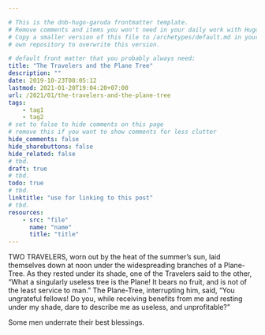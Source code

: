 ```yaml
---

# This is the dnb-hugo-garuda frontmatter template. 
# Remove comments and items you won't need in your daily work with Hugo.
# Copy a smaller version of this file to /archetypes/default.md in your
# own repository to overwrite this version.

# default front matter that you probably always need:
title: "The Travelers and the Plane Tree"
description: ""
date: 2019-10-23T08:05:12
lastmod: 2021-01-20T19:04:20+07:00
url: /2021/01/the-travelers-and-the-plane-tree
tags:
    - tag1
    - tag2
# set to false to hide comments on this page
# remove this if you want to show comments for less clutter
hide_comments: false
hide_sharebuttons: false
hide_related: false
# tbd.
draft: true
# tbd.
todo: true
# tbd.
linktitle: "use for linking to this post"
# tbd.
resources:
    - src: "file"
      name: "name"
      title: "title"
---
```

TWO TRAVELERS, worn out by the heat of the summer’s sun, laid themselves down at noon under the widespreading branches of a Plane-Tree. As they rested under its shade, one of the Travelers said to the other, “What a singularly useless tree is the Plane! It bears no fruit, and is not of the least service to man.” The Plane-Tree, interrupting him, said, “You ungrateful fellows! Do you, while receiving benefits from me and resting under my shade, dare to describe me as useless, and unprofitable?”

Some men underrate their best blessings.

